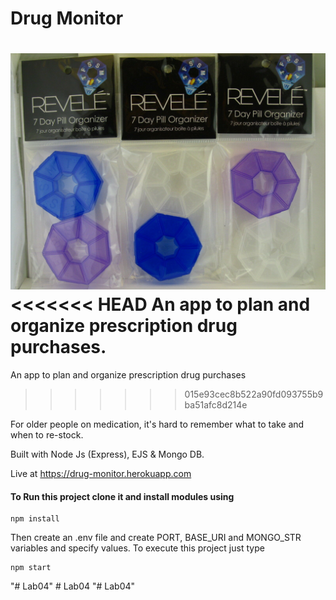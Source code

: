 # Drug Monitor
![Drug Monitor App](assets/images/pillorganizer.jpg)
<<<<<<< HEAD
 An app to plan and organize prescription drug purchases.
=======
 An app to plan and organize prescription drug purchases
>>>>>>> 015e93cec8b522a90fd093755b9ba51afc8d214e

 For older people on medication, it's hard to remember what to take and when to re-stock.

 Built with Node Js (Express), EJS & Mongo DB.

 Live at https://drug-monitor.herokuapp.com

#### To Run this project clone it and install modules using
```
npm install
```

Then create an .env file and create PORT, BASE_URI and MONGO_STR variables and specify values.
To execute this project just type
```
npm start
```

"# Lab04" 
#   L a b 0 4 
 
 "# Lab04" 
